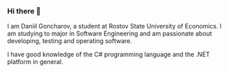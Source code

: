 ### Hi there 👋

I am Daniil Goncharov, a student at Rostov State University of Economics. 
I am studying to major in Software Engineering and am passionate about developing, testing and operating software.

I have good knowledge of the C# programming language and the .NET platform in general.
